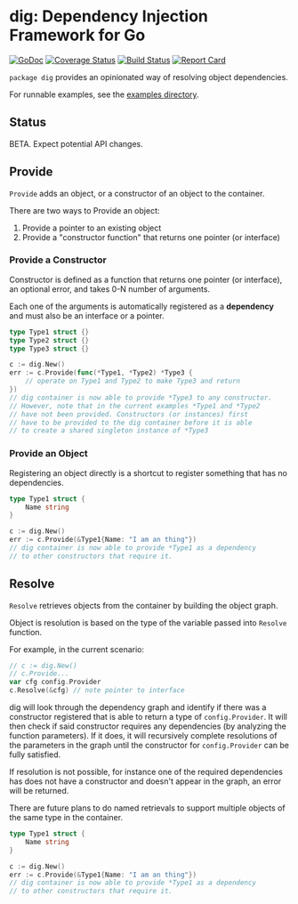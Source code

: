 # dig: Dependency Injection Framework for Go

[![GoDoc][doc-img]][doc]
[![Coverage Status][cov-img]][cov]
[![Build Status][ci-img]][ci]
[![Report Card][report-card-img]][report-card]

`package dig` provides an opinionated way of resolving object dependencies.

For runnable examples, see the [examples directory](examples/).

## Status

BETA. Expect potential API changes.

## Provide

`Provide` adds an object, or a constructor of an object to the container.

There are two ways to Provide an object:

1. Provide a pointer to an existing object
1. Provide a "constructor function" that returns one pointer (or interface)

### Provide a Constructor

Constructor is defined as a function that returns one pointer (or
interface), an optional error, and takes 0-N number of arguments.

Each one of the arguments is automatically registered as a **dependency**
and must also be an interface or a pointer.

```go
type Type1 struct {}
type Type2 struct {}
type Type3 struct {}

c := dig.New()
err := c.Provide(func(*Type1, *Type2) *Type3 {
	// operate on Type1 and Type2 to make Type3 and return
})
// dig container is now able to provide *Type3 to any constructor.
// However, note that in the current examples *Type1 and *Type2
// have not been provided. Constructors (or instances) first
// have to be provided to the dig container before it is able
// to create a shared singleton instance of *Type3
```

### Provide an Object

Registering an object directly is a shortcut to register something that
has no dependencies.

```go
type Type1 struct {
	Name string
}

c := dig.New()
err := c.Provide(&Type1{Name: "I am an thing"})
// dig container is now able to provide *Type1 as a dependency
// to other constructors that require it.
```


## Resolve

`Resolve` retrieves objects from the container by building the object graph.

Object is resolution is based on the type of the variable passed into `Resolve`
function.

For example, in the current scenario:

```go
// c := dig.New()
// c.Provide...
var cfg config.Provider
c.Resolve(&cfg) // note pointer to interface
```

dig will look through the dependency graph and identify if there was a constructor
registered that is able to return a type of `config.Provider`. It will then check
if said constructor requires any dependencies (by analyzing the function parameters).
If it does, it will recursively complete resolutions of the parameters in the graph
until the constructor for `config.Provider` can be fully satisfied.

If resolution is not possible, for instance one of the required dependencies has
does not have a constructor and doesn't appear in the graph, an error will be returned.

There are future plans to do named retrievals to support multiple
objects of the same type in the container.

```go
type Type1 struct {
	Name string
}

c := dig.New()
err := c.Provide(&Type1{Name: "I am an thing"})
// dig container is now able to provide *Type1 as a dependency
// to other constructors that require it.
```

[doc]: https://godoc.org/go.uber.org/dig
[doc-img]: https://godoc.org/go.uber.org/dig?status.svg
[cov]: https://coveralls.io/github/uber-go/dig?branch=master
[cov-img]: https://coveralls.io/repos/github/uber-go/dig/badge.svg?branch=master
[ci]: https://travis-ci.org/uber-go/dig
[ci-img]: https://travis-ci.org/uber-go/dig.svg?branch=master
[report-card]: https://goreportcard.com/report/github.com/uber-go/dig
[report-card-img]: https://goreportcard.com/badge/github.com/uber-go/dig
